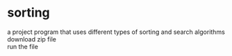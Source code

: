 # sorting
a project program that uses different types of sorting and search algorithms<br>
download zip file<br>
run the file

